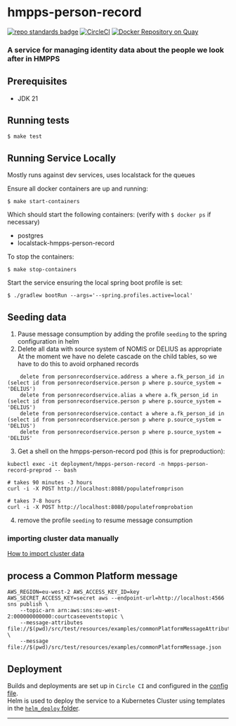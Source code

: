 # hmpps-person-record
[![repo standards badge](https://img.shields.io/badge/dynamic/json?color=blue&style=flat&logo=github&label=MoJ%20Compliant&query=%24.message&url=https%3A%2F%2Foperations-engineering-reports.cloud-platform.service.justice.gov.uk%2Fapi%2Fv1%2Fcompliant_public_repositories%2Fhmpps-person-record)](https://operations-engineering-reports.cloud-platform.service.justice.gov.uk/public-report/hmpps-person-record "Link to report")
[![CircleCI](https://circleci.com/gh/ministryofjustice/hmpps-person-record/tree/main.svg?style=svg)](https://circleci.com/gh/ministryofjustice/hmpps-person-record)
[![Docker Repository on Quay](https://quay.io/repository/hmpps/hmpps-person-record/status "Docker Repository on Quay")](https://quay.io/repository/hmpps/hmpps-person-record)

### A service for managing identity data about the people we look after in HMPPS

## Prerequisites
- JDK 21

## Running tests
```
$ make test
```

## Running Service Locally

Mostly runs against dev services, uses localstack for the queues

Ensure all docker containers are up and running:

`$ make start-containers`

Which should start the following containers: (verify with `$ docker ps` if necessary)
- postgres
- localstack-hmpps-person-record

To stop the containers:

```
$ make stop-containers
```

Start the service ensuring the local spring boot profile is set:

`$ ./gradlew bootRun --args='--spring.profiles.active=local'`

## Seeding data

1. Pause message consumption by adding the profile `seeding` to the spring configuration in helm
2. Delete all data with source system of NOMIS or DELIUS as appropriate
    At the moment we have no delete cascade on the child tables, so we have to do this to avoid orphaned records
```
    delete from personrecordservice.address a where a.fk_person_id in (select id from personrecordservice.person p where p.source_system = 'DELIUS')
    delete from personrecordservice.alias a where a.fk_person_id in (select id from personrecordservice.person p where p.source_system = 'DELIUS')
    delete from personrecordservice.contact a where a.fk_person_id in (select id from personrecordservice.person p where p.source_system = 'DELIUS')
    delete from personrecordservice.person p where p.source_system = 'DELIUS'
```    
3. Get a shell on the hmpps-person-record pod (this is for preproduction):
```
kubectl exec -it deployment/hmpps-person-record -n hmpps-person-record-preprod -- bash

# takes 90 minutes -3 hours
curl -i -X POST http://localhost:8080/populatefromprison 

# takes 7-8 hours
curl -i -X POST http://localhost:8080/populatefromprobation
```
4. remove the profile `seeding` to resume message consumption

### importing cluster data manually

[How to import cluster data](./src/main/resources/db/scripts/README-cluster-data.md)
## process a Common Platform message

```shell
AWS_REGION=eu-west-2 AWS_ACCESS_KEY_ID=key AWS_SECRET_ACCESS_KEY=secret aws --endpoint-url=http://localhost:4566 sns publish \
    --topic-arn arn:aws:sns:eu-west-2:000000000000:courtcaseeventstopic \
    --message-attributes file://$(pwd)/src/test/resources/examples/commonPlatformMessageAttributes.json \
    --message file://$(pwd)/src/test/resources/examples/commonPlatformMessage.json
```

## Deployment

Builds and deployments are set up in `Circle CI` and configured in the [config file](./.circleci/config.yml).  
Helm is used to deploy the service to a Kubernetes Cluster using templates in the [`helm_deploy` folder](./helm_deploy).

---

